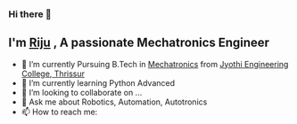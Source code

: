 ### Hi there 👋

## I'm [Riju](http://rijutr.me) , A passionate Mechatronics Engineer

- 🔭 I’m currently Pursuing B.Tech in [Mechatronics](https://en.wikipedia.org/wiki/Mechatronics#:~:text=Mechatronics%2C%20which%20is%20also%20called,%2C%20control%2C%20and%20product%20engineering. "Mechatronics") from [Jyothi Engineering College, Thrissur](https://www.jecc.ac.in "Jyothi Engineering College, Thrissur")
- 🌱 I’m currently learning Python Advanced
- 👯 I’m looking to collaborate on ...
- 💬 Ask me about Robotics, Automation, Autotronics 
- 📫 How to reach me: 

